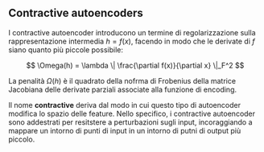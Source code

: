 ## Contractive autoencoders

I contractive autoencoder introducono un termine di regolarizzazione sulla rappresentazione intermedia $h=f(x)$, facendo in modo che le derivate di $f$ siano quanto più piccole possibile:

$$
\Omega(h) = \lambda \| \frac{\partial f(x)}{\partial x} \|_F^2
$$

La penalità $\Omega(h)$ è il quadrato della nofrma di Frobenius della matrice Jacobiana delle derivate parziali associate alla funzione di encoding.

Il nome **contractive** deriva dal modo in cui questo tipo di autoencoder modifica lo spazio delle feature. Nello specifico, i contractive autoencoder sono addestrati per resitstere a perturbazioni sugli input, incoraggiando a mappare un intorno di punti di input in un intorno di putni di output più piccolo. 


